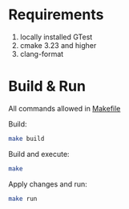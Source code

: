 # Requirements
1. locally installed GTest
2. cmake 3.23 and higher
3. clang-format

# Build & Run
All commands allowed in [Makefile](./Makefile)

Build:
```sh
make build
```

Build and execute:
```sh
make
```

Apply changes and run:
```sh
make run
```

